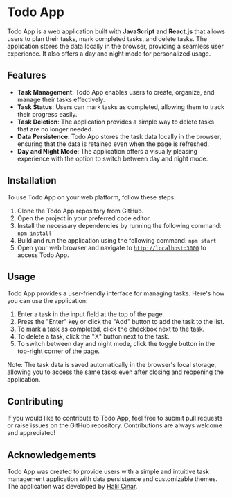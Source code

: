 # Todo App

Todo App is a web application built with **JavaScript** and **React.js** that allows users to plan their tasks, mark completed tasks, and delete tasks. The application stores the data locally in the browser, providing a seamless user experience. It also offers a day and night mode for personalized usage.

## Features

- **Task Management**: Todo App enables users to create, organize, and manage their tasks effectively.
- **Task Status**: Users can mark tasks as completed, allowing them to track their progress easily.
- **Task Deletion**: The application provides a simple way to delete tasks that are no longer needed.
- **Data Persistence**: Todo App stores the task data locally in the browser, ensuring that the data is retained even when the page is refreshed.
- **Day and Night Mode**: The application offers a visually pleasing experience with the option to switch between day and night mode.

## Installation

To use Todo App on your web platform, follow these steps:

1. Clone the Todo App repository from GitHub.
2. Open the project in your preferred code editor.
3. Install the necessary dependencies by running the following command:
`npm install`
4. Build and run the application using the following command:
`npm start`
5. Open your web browser and navigate to [`http://localhost:3000`](http://localhost:3000) to access Todo App.

## Usage

Todo App provides a user-friendly interface for managing tasks. Here's how you can use the application:

1. Enter a task in the input field at the top of the page.
2. Press the "Enter" key or click the "Add" button to add the task to the list.
3. To mark a task as completed, click the checkbox next to the task.
4. To delete a task, click the "X" button next to the task.
5. To switch between day and night mode, click the toggle button in the top-right corner of the page.

Note: The task data is saved automatically in the browser's local storage, allowing you to access the same tasks even after closing and reopening the application.

## Contributing

If you would like to contribute to Todo App, feel free to submit pull requests or raise issues on the GitHub repository. Contributions are always welcome and appreciated!

## Acknowledgements

Todo App was created to provide users with a simple and intuitive task management application with data persistence and customizable themes. The application was developed by [Halil Çınar](https://github.com/halil-cinar).
